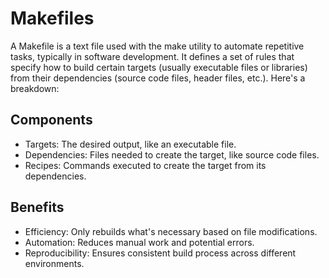 # Makefiles

A Makefile is a text file used with the make utility to automate repetitive tasks, typically in software development. It defines a set of rules that specify how to build certain targets (usually executable files or libraries) from their dependencies (source code files, header files, etc.). Here's a breakdown:

## Components

- Targets: The desired output, like an executable file.
- Dependencies: Files needed to create the target, like source code files.
- Recipes: Commands executed to create the target from its dependencies.

## Benefits

- Efficiency: Only rebuilds what's necessary based on file modifications.
- Automation: Reduces manual work and potential errors.
- Reproducibility: Ensures consistent build process across different environments.

